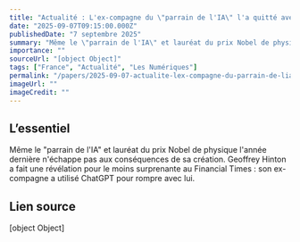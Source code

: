 ```yaml
---
title: "Actualité : L'ex-compagne du \"parrain de l'IA\" l'a quitté avec un message de rupture rédigé par ChatGPT"
date: "2025-09-07T09:15:00.000Z"
publishedDate: "7 septembre 2025"
summary: "Même le \"parrain de l'IA\" et lauréat du prix Nobel de physique l'année dernière n'échappe pas aux conséquences de sa création. Geoffrey Hinton a fait une révélation pour le moins surprenante au Financial Times : son ex-compagne a utilisé ChatGPT pour rompre avec lui."
importance: ""
sourceUrl: "[object Object]"
tags: ["France", "Actualité", "Les Numériques"]
permalink: "/papers/2025-09-07-actualite-lex-compagne-du-parrain-de-lia-la-quitte-avec-un-message-de-rupture-redige-par-chatgpt"
imageUrl: ""
imageCredit: ""
---
```


## L’essentiel

Même le "parrain de l'IA" et lauréat du prix Nobel de physique l'année dernière n'échappe pas aux conséquences de sa création. Geoffrey Hinton a fait une révélation pour le moins surprenante au Financial Times : son ex-compagne a utilisé ChatGPT pour rompre avec lui.

## Lien source

[object Object]
